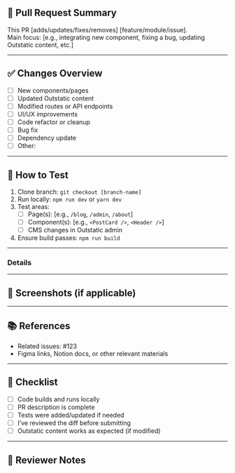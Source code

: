 ## 📌 Pull Request Summary

<!-- Provide a brief description of what this PR does -->

This PR [adds/updates/fixes/removes] [feature/module/issue].  
Main focus: [e.g., integrating new component, fixing a bug, updating Outstatic content, etc.]

---

## ✅ Changes Overview

- [ ] New components/pages
- [ ] Updated Outstatic content
- [ ] Modified routes or API endpoints
- [ ] UI/UX improvements
- [ ] Code refactor or cleanup
- [ ] Bug fix
- [ ] Dependency update
- [ ] Other: <!-- specify -->

---

## 🧪 How to Test

1. Clone branch: `git checkout [branch-name]`
2. Run locally: `npm run dev` or `yarn dev`
3. Test areas:
   - [ ] Page(s): [e.g., `/blog`, `/admin`, `/about`]
   - [ ] Component(s): [e.g., `<PostCard />`, `<Header />`]
   - [ ] CMS changes in Outstatic admin
4. Ensure build passes: `npm run build`

---

### Details

<!-- List key technical changes or architectural decisions made -->

---

## 📸 Screenshots (if applicable)

<!-- Drag & drop before/after screenshots or UI changes here -->

---

## 📚 References

- Related issues: #123
- Figma links, Notion docs, or other relevant materials

---

## 🚧 Checklist

- [ ] Code builds and runs locally
- [ ] PR description is complete
- [ ] Tests were added/updated if needed
- [ ] I’ve reviewed the diff before submitting
- [ ] Outstatic content works as expected (if modified)

---

## 👤 Reviewer Notes

<!-- Leave specific instructions or context for reviewers here -->
